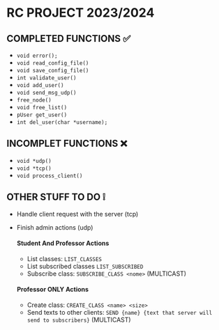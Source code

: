 # RC PROJECT 2023/2024

## COMPLETED FUNCTIONS ✅

- `void error();`
- `void read_config_file()`
- `void save_config_file()`
- `int validate_user()`
- `void add_user()`
- `void send_msg_udp()`
- `free_node()`
- `void free_list()`
- `pUser get_user()`
- `int del_user(char *username);`


## INCOMPLET FUNCTIONS ❌

- `void *udp()`
- `void *tcp()`
- `void process_client()`


## OTHER STUFF TO DO ❕

- Handle client request with the server (tcp)
- Finish admin actions (udp)

    #### Student And Professor Actions

    - List classes: `LIST_CLASSES`
    - List subscribed classes `LIST_SUBSCRIBED`
    - Subscribe class: `SUBSCRIBE_CLASS <nome>` (MULTICAST)

    #### Professor ONLY Actions

    - Create class: `CREATE_CLASS <name> <size>`
    - Send texts to other clients: `SEND {name} {text that server will send to subscribers}` (MULTICAST)